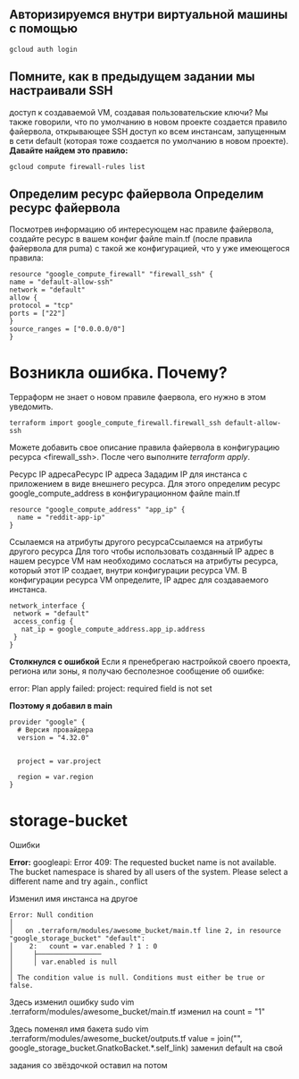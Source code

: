 ## Авторизируемся внутри виртуальной машины с помощью
```
gcloud auth login
```

## Помните, как в предыдущем задании мы настраивали SSH
доступ к создаваемой VM, создавая пользовательские ключи?
Мы также говорили, что по умолчанию в новом проекте
создается правило файервола, открывающее SSH доступ ко всем
инстансам, запущенным в сети default (которая тоже создается по
умолчанию в новом проекте).
**Давайте найдем это правило:**
```
gcloud compute firewall-rules list
```

## Определим ресурс файервола Определим ресурс файервола
Посмотрев информацию об интересующем нас правиле
файервола, создайте ресурс в вашем конфиг файле main.tf
(после правила файервола для puma) с такой же конфигурацией,
что у уже имеющегося правила:
```
resource "google_compute_firewall" "firewall_ssh" {
name = "default-allow-ssh"
network = "default"
allow {
protocol = "tcp"
ports = ["22"]
}
source_ranges = ["0.0.0.0/0"]
}
```
# Возникла ошибка. Почему?

Терраформ не знает о новом правиле фаервола, его нужно в этом уведомить.
```
terraform import google_compute_firewall.firewall_ssh default-allow-ssh
```
Можете добавить свое
описание правила файервола в конфигурацию ресурса <firewall_ssh>.
После чего выполните *terraform apply*.

Ресурс IP адресаРесурс IP адреса
Зададим IP для инстанса с приложением в виде внешнего
ресурса. Для этого определим ресурс google_compute_address в
конфигурационном файле main.tf
```
resource "google_compute_address" "app_ip" {
  name = "reddit-app-ip"
}
```
Ссылаемся на атрибуты другого ресурсаСсылаемся на атрибуты другого ресурса
Для того чтобы использовать созданный IP адрес в нашем
ресурсе VM нам необходимо сослаться на атрибуты ресурса,
который этот IP создает, внутри конфигурации ресурса VM. В
конфигурации ресурса VM определите, IP адрес для создаваемого
инстанса.

```
network_interface {
 network = "default"
 access_config {
   nat_ip = google_compute_address.app_ip.address
 }
}
```

**Столкнулся с ошибкой**
Если я пренебрегаю настройкой своего проекта, региона или зоны, я получаю бесполезное сообщение об ошибке:

error: Plan apply failed: project: required field is not set

**Поэтому я добавил в main**

```
provider "google" {
  # Версия провайдера
  version = "4.32.0"

  
  project = var.project

  region = var.region
}
```

# storage-bucket
Ошибки


**Error:** googleapi: Error 409: The requested bucket name is not available. The bucket namespace is shared by all users of the system. Please select a different name and try again., conflict

Изменил имя инстанса на другое



```
Error: Null condition
│ 
│   on .terraform/modules/awesome_bucket/main.tf line 2, in resource "google_storage_bucket" "default":
│    2:   count = var.enabled ? 1 : 0
│     ├────────────────
│     │ var.enabled is null
│ 
│ The condition value is null. Conditions must either be true or false.
```

Здесь изменил ошибку
sudo vim .terraform/modules/awesome_bucket/main.tf
изменил на
count = "1"

Здесь поменял имя бакета
sudo vim .terraform/modules/awesome_bucket/outputs.tf
value       = join("", google_storage_bucket.GnatkoBacket.*.self_link) заменил default на свой

задания со звёздочкой оставил на потом